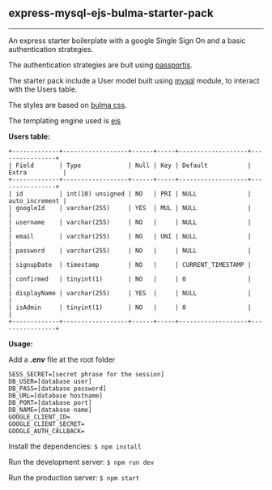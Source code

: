 express-mysql-ejs-bulma-starter-pack
---------------------------------------
---------------------------------------
An express starter boilerplate with a google Single Sign On and a basic authentication strategies.

The authentication strategies are buit using [passportjs](http://passportjs.org/docs).

The starter pack include a User model built using [mysql](https://github.com/mysqljs/mysql) module, to interact with the Users table.

The styles are based on [bulma css](http://bulma.io/documentation/overview/start/).

The templating engine used is [ejs](http://ejs.co/)

**Users table:**
```
+-------------+------------------+------+-----+-------------------+----------------+
| Field       | Type             | Null | Key | Default           | Extra          |
+-------------+------------------+------+-----+-------------------+----------------+
| id          | int(10) unsigned | NO   | PRI | NULL              | auto_increment |
| googleId    | varchar(255)     | YES  | MUL | NULL              |                |
| username    | varchar(255)     | NO   |     | NULL              |                |
| email       | varchar(255)     | NO   | UNI | NULL              |                |
| password    | varchar(255)     | NO   |     | NULL              |                |
| signupDate  | timestamp        | NO   |     | CURRENT_TIMESTAMP |                |
| confirmed   | tinyint(1)       | NO   |     | 0                 |                |
| displayName | varchar(255)     | YES  |     | NULL              |                |
| isAdmin     | tinyint(1)       | NO   |     | 0                 |                |
+-------------+------------------+------+-----+-------------------+----------------+

```

**Usage:**

Add a ***.env*** file at the root folder
```
SESS_SECRET=[secret phrase for the session]
DB_USER=[database user]
DB_PASS=[database password]
DB_URL=[database hostname]
DB_PORT=[database port]
DB_NAME=[database name]
GOOGLE_CLIENT_ID=
GOOGLE_CLIENT_SECRET=
GOOGLE_AUTH_CALLBACK=
```
Install the dependencies: `$ npm install`

Run the development server: `$ npm run dev`

Run the production server: `$ npm start`
